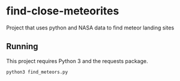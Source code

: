 # find-close-meteorites
Project that uses python and NASA data to find meteor landing sites


## Running

This project requires Python 3 and the requests package.

`python3 find_meteors.py`